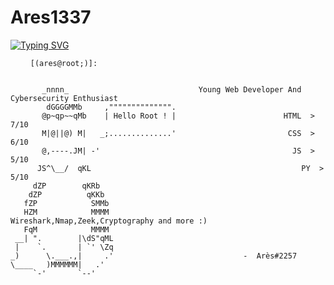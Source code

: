 # Ares1337

<a href="https://git.io/typing-svg"><img src="https://readme-typing-svg.demolab.com?font=Fira+Code&duration=4000&pause=750&color=F70000&background=FFFFFF00&center=true&vCenter=true&width=435&lines=Hello+My+Friends;You+Are+On+Ares'+Github;Have+Fun+%3A);Ar%C3%A8s%232257" alt="Typing SVG" /></a>

```
  ⠀⠀[(ares@root;)]: 
 
 
       _nnnn_                             Young Web Developer And Cybersecurity Enthusiast
        dGGGGMMb     ,"""""""""""""".                     
       @p~qp~~qMb    | Hello Root ! |                        HTML  > 7/10           
       M|@||@) M|   _;..............'                         CSS  >  6/10         
       @,----.JM| -'                                           JS  >   5/10
      JS^\__/  qKL                                               PY  >   5/10
     dZP        qKRb
    dZP          qKKb                                                          
   fZP            SMMb
   HZM            MMMM                                 Wireshark,Nmap,Zeek,Cryptography and more :)                                 
   FqM            MMMM
 __| ".        |\dS"qML
 |    `.       | `' \Zq
_)      \.___.,|     .'                             -  Arès#2257
\____   )MMMMMM|   .'
     `-'       `--' ⠀⠀⠀⠀⠀⠀⠀⠀⠀⠀⠀⠀⠀⠀⠀⠀⠀⠀





```

